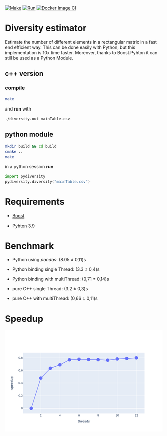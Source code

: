 [![Make](https://github.com/fvalle1/fastDiverse/actions/workflows/make.yml/badge.svg)](https://github.com/fvalle1/fastDiverse/actions/workflows/make.yml)
[![Run](https://github.com/fvalle1/fastDiverse/actions/workflows/run.yml/badge.svg)](https://github.com/fvalle1/fastDiverse/actions/workflows/run.yml)
[![Docker Image CI](https://github.com/fvalle1/fastDiverse/actions/workflows/docker.yml/badge.svg)](https://github.com/fvalle1/fastDiverse/actions/workflows/docker.yml)

# Diversity estimator

Estimate the number of different elements in a rectangular matrix in a fast end efficient way.
This can be done easily with Python, but this implementation is 10x time faster. Moreover, thanks to Boost.Pyhton it can still be used as a Python Module.

## c++ version
### compile

```bash
make
```

and **run** with

```bash
./diversity.out mainTable.csv
```

## python module
```bash
mkdir build && cd build
cmake ..
make
```

in a python session **run** 

```python
import pydiversity
pydiversity.diversity("mainTable.csv")
```

# Requirements
- [Boost](https://www.boost.org/)

- Pyhton 3.9

# Benchmark

<!-- time python3 main.py -->
- Python using *pandas*: (8.05 ± 0,11)s
<!-- time python3 -c 'import pydiversity;pydiversity.diversity("../mainTable.csv")' -->
- Python binding single Thread: (3.3 ± 0,4)s
<!-- time python3 -c 'import pydiversity;pydiversity.diversity("../mainTable.csv", 12, true)' -->
- Python binding with multiThread: (0,71 ± 0,14)s
<!-- time ./diversity.out mainTable.csv -->
- pure C++ single Thread: (3.2 ± 0,3)s
<!-- time ./diversity.out mainTable.csv 12-->
- pure C++ with multiThread: (0,66 ± 0,11)s

# Speedup
![speedup](speedup.png)
